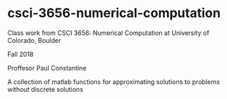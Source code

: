 # csci-3656-numerical-computation
Class work from CSCI 3656: Numerical Computation at University of Colorado, Boulder

Fall 2018

Proffesor Paul Constantine

A collection of matlab functions for approximating solutions to problems without discrete solutions

